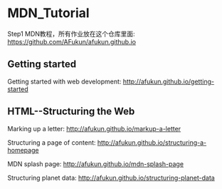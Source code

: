 # MDN_Tutorial

Step1 MDN教程，所有作业放在这个仓库里面: https://github.com/AFukun/afukun.github.io

## Getting started

Getting started with web development: http://afukun.github.io/getting-started

## HTML--Structuring the Web

Marking up a letter: http://afukun.github.io/markup-a-letter

Structuring a page of content: http://afukun.github.io/structuring-a-homepage

MDN splash page: http://afukun.github.io/mdn-splash-page

Structuring planet data: http://afukun.github.io/structuring-planet-data

